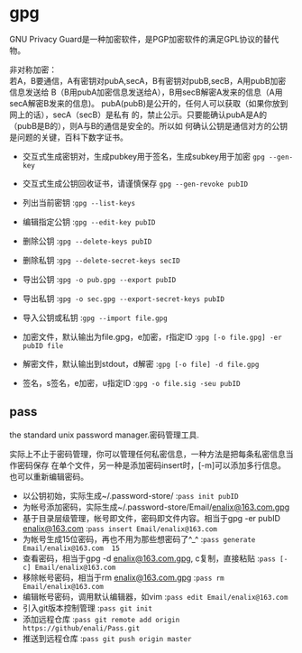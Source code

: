 # gpg

GNU Privacy Guard是一种加密软件，是PGP加密软件的满足GPL协议的替代物。

非对称加密：<br/>
    若A，B要通信，A有密钥对pubA,secA，B有密钥对pubB,secB，A用pubB加密信息发送给
    B（B用pubA加密信息发送给A），B用secB解密A发来的信息（A用secA解密B发来的信息)。
    pubA(pubB)是公开的，任何人可以获取（如果你放到网上的话），secA（secB）是私有
    的，禁止公示。只要能确认pubA是A的（pubB是B的），则A与B的通信是安全的。所以如
    何确认公钥是通信对方的公钥是问题的关键，百科下数字证书。

* 交互式生成密钥对，生成pubkey用于签名，生成subkey用于加密 `gpg --gen-key`
* 交互式生成公钥回收证书，请谨慎保存 `gpg --gen-revoke pubID`

* 列出当前密钥 :`gpg --list-keys`
* 编辑指定公钥 :`gpg --edit-key pubID`
* 删除公钥 :`gpg --delete-keys pubID`
* 删除私钥 :`gpg --delete-secret-keys secID`
* 导出公钥 :`gpg -o pub.gpg --export pubID`
* 导出私钥 :`gpg -o sec.gpg --export-secret-keys pubID`
* 导入公钥或私钥 :`gpg --import file.gpg`
* 加密文件，默认输出为file.gpg，e加密，r指定ID :`gpg [-o file.gpg] -er pubID file`
* 解密文件，默认输出到stdout，d解密 :`gpg [-o file] -d file.gpg`
* 签名，s签名，e加密，u指定ID :`gpg -o file.sig -seu pubID`

## pass

the standard unix password manager.密码管理工具.

实际上不止于密码管理，你可以管理任何私密信息，一种方法是把每条私密信息当作密码保存
在单个文件，另一种是添加密码insert时，\[-m]可以添加多行信息。也可以重新编辑密码。

* 以公钥初始，实际生成~/.password-store/ :`pass init pubID`
* 为帐号添加密码，实际生成~/.password-store/Email/enalix@163.com.gpg
* 基于目录层级管理，帐号即文件，密码即文件内容。相当于gpg -er pubID enalix@163.com :`pass insert Email/enalix@163.com`
* 为帐号生成15位密码，再也不用为那些想密码了^_^ :`pass generate Email/enalix@163.com  15`
* 查看密码，相当于gpg -d enalix@163.com.gpg, c复制，直接<c-v>粘贴 :`pass [-c] Email/enalix@163.com`
* 移除帐号密码，相当于rm enalix@163.com.gpg :`pass rm Email/enalix@163.com`
* 编辑帐号密码，调用默认编辑器，如vim :`pass edit Email/enalix@163.com`
* 引入git版本控制管理 :`pass git init`
* 添加远程仓库 :`pass git remote add origin https://github/enali/Pass.git`
* 推送到远程仓库 :`pass git push origin master`
